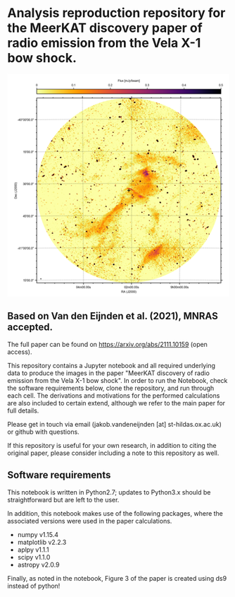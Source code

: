 # Analysis reproduction repository for the MeerKAT discovery paper of radio emission from the Vela X-1 bow shock.

![Vela X-1 field with MeerKAT](Figure1_2/field.png?raw=true "Vela X-1 field with MeerKAT")

## Based on Van den Eijnden et al. (2021), MNRAS accepted. 
The full paper can be found on https://arxiv.org/abs/2111.10159 (open access).

This repository contains a Jupyter notebook and all required underlying data to produce the images in the paper "MeerKAT discovery of radio emission from the Vela X-1 bow shock". In order to run the Notebook, check the software requirements below, clone the repository, and run through each cell. The derivations and motivations for the performed calculations are also included to certain extend, although we refer to the main paper for full details. 

Please get in touch via email (jakob.vandeneijnden [at] st-hildas.ox.ac.uk) or github with questions. 

If this repository is useful for your own research, in addition to citing the original paper, please consider including a note to this repository as well.

## Software requirements

This notebook is written in Python2.7; updates to Python3.x should be straightforward but are left to the user.

In addition, this notebook makes use of the following packages, where the associated versions were used in the paper calculations. 

- numpy v1.15.4
- matplotlib v2.2.3
- aplpy v1.1.1
- scipy v1.1.0
- astropy v2.0.9

Finally, as noted in the notebook, Figure 3 of the paper is created using ds9 instead of python!
